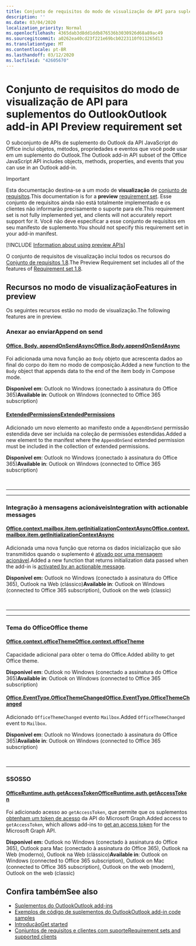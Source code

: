 ```yaml
---
title: Conjunto de requisitos do modo de visualização de API para suplementos do Outlook
description: ''
ms.date: 03/04/2020
localization_priority: Normal
ms.openlocfilehash: 4365dab3d8dd1ddb876536b3030926d68a89ac49
ms.sourcegitcommit: a0262ea40cd23f221e69bcb0223110f011265d13
ms.translationtype: MT
ms.contentlocale: pt-BR
ms.lasthandoff: 03/12/2020
ms.locfileid: "42605670"
---
```

# <a name="outlook-add-in-api-preview-requirement-set"></a><span data-ttu-id="9c6c0-102">Conjunto de requisitos do modo de visualização de API para suplementos do Outlook</span><span class="sxs-lookup"><span data-stu-id="9c6c0-102">Outlook add-in API Preview requirement set</span></span>

<span data-ttu-id="9c6c0-103">O subconjunto de APIs de suplemento do Outlook da API JavaScript do Office inclui objetos, métodos, propriedades e eventos que você pode usar em um suplemento do Outlook.</span><span class="sxs-lookup"><span data-stu-id="9c6c0-103">The Outlook add-in API subset of the Office JavaScript API includes objects, methods, properties, and events that you can use in an Outlook add-in.</span></span>

> [!IMPORTANT]
> <span data-ttu-id="9c6c0-104">Esta documentação destina-se a um modo de **visualização** de [conjunto de requisitos](../../requirement-sets/outlook-api-requirement-sets.md).</span><span class="sxs-lookup"><span data-stu-id="9c6c0-104">This documentation is for a **preview** [requirement set](../../requirement-sets/outlook-api-requirement-sets.md).</span></span> <span data-ttu-id="9c6c0-105">Esse conjunto de requisitos ainda não está totalmente implementado e os clientes não informarão precisamente o suporte para ele.</span><span class="sxs-lookup"><span data-stu-id="9c6c0-105">This requirement set is not fully implemented yet, and clients will not accurately report support for it.</span></span> <span data-ttu-id="9c6c0-106">Você não deve especificar a esse conjunto de requisitos em seu manifesto de suplemento.</span><span class="sxs-lookup"><span data-stu-id="9c6c0-106">You should not specify this requirement set in your add-in manifest.</span></span>

[!INCLUDE [Information about using preview APIs](../../../includes/using-preview-apis-host.md)]

<span data-ttu-id="9c6c0-107">O conjunto de requisitos de visualização inclui todos os recursos do [Conjunto de requisitos 1.8](../requirement-set-1.8/outlook-requirement-set-1.8.md).</span><span class="sxs-lookup"><span data-stu-id="9c6c0-107">The Preview Requirement set includes all of the features of [Requirement set 1.8](../requirement-set-1.8/outlook-requirement-set-1.8.md).</span></span>

## <a name="features-in-preview"></a><span data-ttu-id="9c6c0-108">Recursos no modo de visualização</span><span class="sxs-lookup"><span data-stu-id="9c6c0-108">Features in preview</span></span>

<span data-ttu-id="9c6c0-109">Os seguintes recursos estão no modo de visualização.</span><span class="sxs-lookup"><span data-stu-id="9c6c0-109">The following features are in preview.</span></span>

### <a name="append-on-send"></a><span data-ttu-id="9c6c0-110">Anexar ao enviar</span><span class="sxs-lookup"><span data-stu-id="9c6c0-110">Append on send</span></span>

#### <a name="officebodyappendonsendasync"></a>[<span data-ttu-id="9c6c0-111">Office. Body. appendOnSendAsync</span><span class="sxs-lookup"><span data-stu-id="9c6c0-111">Office.Body.appendOnSendAsync</span></span>](/javascript/api/outlook/office.body?view=outlook-js-preview#appendonsendasync-data--options--callback-)

<span data-ttu-id="9c6c0-112">Foi adicionada uma nova função ao `Body` objeto que acrescenta dados ao final do corpo do item no modo de composição.</span><span class="sxs-lookup"><span data-stu-id="9c6c0-112">Added a new function to the `Body` object that appends data to the end of the item body in Compose mode.</span></span>

<span data-ttu-id="9c6c0-113">**Disponível em**: Outlook no Windows (conectado à assinatura do Office 365)</span><span class="sxs-lookup"><span data-stu-id="9c6c0-113">**Available in**: Outlook on Windows (connected to Office 365 subscription)</span></span>

#### <a name="extendedpermissions"></a>[<span data-ttu-id="9c6c0-114">ExtendedPermissions</span><span class="sxs-lookup"><span data-stu-id="9c6c0-114">ExtendedPermissions</span></span>](../../manifest/extendedpermissions.md)

<span data-ttu-id="9c6c0-115">Adicionado um novo elemento ao manifesto onde a `AppendOnSend` permissão estendida deve ser incluída na coleção de permissões estendidas.</span><span class="sxs-lookup"><span data-stu-id="9c6c0-115">Added a new element to the manifest where the `AppendOnSend` extended permission must be included in the collection of extended permissions.</span></span>

<span data-ttu-id="9c6c0-116">**Disponível em**: Outlook no Windows (conectado à assinatura do Office 365)</span><span class="sxs-lookup"><span data-stu-id="9c6c0-116">**Available in**: Outlook on Windows (connected to Office 365 subscription)</span></span>

<br>

---

---

### <a name="integration-with-actionable-messages"></a><span data-ttu-id="9c6c0-117">Integração à mensagens acionáveis</span><span class="sxs-lookup"><span data-stu-id="9c6c0-117">Integration with actionable messages</span></span>

#### <a name="officecontextmailboxitemgetinitializationcontextasync"></a>[<span data-ttu-id="9c6c0-118">Office.context.mailbox.item.getInitializationContextAsync</span><span class="sxs-lookup"><span data-stu-id="9c6c0-118">Office.context.mailbox.item.getInitializationContextAsync</span></span>](office.context.mailbox.item.md#methods)

<span data-ttu-id="9c6c0-119">Adicionada uma nova função que retorna os dados inicialização que são transmitidos quando o suplemento é [ativado por uma mensagem acionável](/outlook/actionable-messages/invoke-add-in-from-actionable-message).</span><span class="sxs-lookup"><span data-stu-id="9c6c0-119">Added a new function that returns initialization data passed when the add-in is [activated by an actionable message](/outlook/actionable-messages/invoke-add-in-from-actionable-message).</span></span>

<span data-ttu-id="9c6c0-120">**Disponível em:** Outlook no Windows (conectado à assinatura do Office 365), Outlook na Web (clássico)</span><span class="sxs-lookup"><span data-stu-id="9c6c0-120">**Available in**: Outlook on Windows (connected to Office 365 subscription), Outlook on the web (classic)</span></span>

<br>

---

---

### <a name="office-theme"></a><span data-ttu-id="9c6c0-121">Tema do Office</span><span class="sxs-lookup"><span data-stu-id="9c6c0-121">Office theme</span></span>

#### <a name="officecontextofficetheme"></a>[<span data-ttu-id="9c6c0-122">Office.context.officeTheme</span><span class="sxs-lookup"><span data-stu-id="9c6c0-122">Office.context.officeTheme</span></span>](/javascript/api/office/office.context#officetheme)

<span data-ttu-id="9c6c0-123">Capacidade adicional para obter o tema do Office.</span><span class="sxs-lookup"><span data-stu-id="9c6c0-123">Added ability to get Office theme.</span></span>

<span data-ttu-id="9c6c0-124">**Disponível em**: Outlook no Windows (conectado a assinatura do Office 365)</span><span class="sxs-lookup"><span data-stu-id="9c6c0-124">**Available in**: Outlook on Windows (connected to Office 365 subscription)</span></span>

#### <a name="officeeventtypeofficethemechanged"></a>[<span data-ttu-id="9c6c0-125">Office.EventType.OfficeThemeChanged</span><span class="sxs-lookup"><span data-stu-id="9c6c0-125">Office.EventType.OfficeThemeChanged</span></span>](/javascript/api/office/office.eventtype)

<span data-ttu-id="9c6c0-126">Adicionado `OfficeThemeChanged` evento `Mailbox`.</span><span class="sxs-lookup"><span data-stu-id="9c6c0-126">Added `OfficeThemeChanged` event to `Mailbox`.</span></span>

<span data-ttu-id="9c6c0-127">**Disponível em**: Outlook no Windows (conectado à assinatura do Office 365)</span><span class="sxs-lookup"><span data-stu-id="9c6c0-127">**Available in**: Outlook on Windows (connected to Office 365 subscription)</span></span>

<br>

---

### <a name="sso"></a><span data-ttu-id="9c6c0-128">SSO</span><span class="sxs-lookup"><span data-stu-id="9c6c0-128">SSO</span></span>

#### <a name="officeruntimeauthgetaccesstoken"></a>[<span data-ttu-id="9c6c0-129">OfficeRuntime.auth.getAccessToken</span><span class="sxs-lookup"><span data-stu-id="9c6c0-129">OfficeRuntime.auth.getAccessToken</span></span>](../../../develop/sso-in-office-add-ins.md#sso-api-reference)

<span data-ttu-id="9c6c0-130">Foi adicionado acesso ao `getAccessToken`, que permite que os suplementos [obtenham um token de acesso](../../../outlook/authenticate-a-user-with-an-sso-token.md) da API do Microsoft Graph.</span><span class="sxs-lookup"><span data-stu-id="9c6c0-130">Added access to `getAccessToken`, which allows add-ins to [get an access token](../../../outlook/authenticate-a-user-with-an-sso-token.md) for the Microsoft Graph API.</span></span>

<span data-ttu-id="9c6c0-131">**Disponível em:** Outlook no Windows (conectado à assinatura do Office 365), Outlook para Mac (conectado à assinatura do Office 365), Outlook na Web (moderno), Outlook na Web (clássico)</span><span class="sxs-lookup"><span data-stu-id="9c6c0-131">**Available in**: Outlook on Windows (connected to Office 365 subscription), Outlook on Mac (connected to Office 365 subscription), Outlook on the web (modern), Outlook on the web (classic)</span></span>

## <a name="see-also"></a><span data-ttu-id="9c6c0-132">Confira também</span><span class="sxs-lookup"><span data-stu-id="9c6c0-132">See also</span></span>

- [<span data-ttu-id="9c6c0-133">Suplementos do Outlook</span><span class="sxs-lookup"><span data-stu-id="9c6c0-133">Outlook add-ins</span></span>](../../../outlook/outlook-add-ins-overview.md)
- [<span data-ttu-id="9c6c0-134">Exemplos de código de suplementos do Outlook</span><span class="sxs-lookup"><span data-stu-id="9c6c0-134">Outlook add-in code samples</span></span>](https://developer.microsoft.com/outlook/gallery/?filterBy=Outlook,Samples,Add-ins)
- [<span data-ttu-id="9c6c0-135">Introdução</span><span class="sxs-lookup"><span data-stu-id="9c6c0-135">Get started</span></span>](../../../quickstarts/outlook-quickstart.md)
- [<span data-ttu-id="9c6c0-136">Conjuntos de requisitos e clientes com suporte</span><span class="sxs-lookup"><span data-stu-id="9c6c0-136">Requirement sets and supported clients</span></span>](../../requirement-sets/outlook-api-requirement-sets.md)
